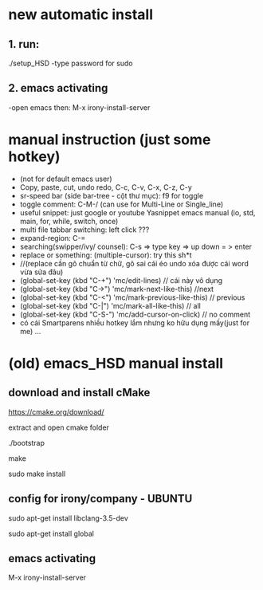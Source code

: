 # new automatic install
## 1. run:
./setup_HSD
-type password for sudo

## 2. emacs activating
-open emacs then:
M-x irony-install-server

# manual instruction (just some hotkey)
- (not for default emacs user)
- Copy, paste, cut, undo redo, C-c, C-v, C-x, C-z, C-y
- sr-speed bar (side bar-tree - cột thư mục): f9 for toggle
- toggle comment: C-M-/ (can use for Multi-Line or Single_line)
- useful snippet: just google or youtube Yasnippet emacs manual (io, std, main, for, while, switch, once)
- multi file tabbar switching: left click ???
- expand-region: C-=
- searching(swipper/ivy/ counsel): C-s => type key => up down = > enter
- replace or something: (multiple-cursor): try this sh*t 
- //(replace cần gõ chuẩn từ chữ, gõ sai cái éo undo xóa được cái word vừa sửa đâu)
- (global-set-key (kbd "C-+") 'mc/edit-lines) // cái này vô dụng
- (global-set-key (kbd "C->")  'mc/mark-next-like-this) //next
- (global-set-key (kbd "C-<")  'mc/mark-previous-like-this) // previous
- (global-set-key (kbd "C-|")  'mc/mark-all-like-this) // all 
- (global-set-key (kbd "C-S-<down-mouse-1>")  'mc/add-cursor-on-click) // no comment
- có cái Smartparens nhiều hotkey lắm nhưng ko hữu dụng mấy(just for me)
...



# (old) emacs_HSD manual install
## download and install cMake
https://cmake.org/download/

extract and open cmake folder

./bootstrap

make

sudo make install
## config for irony/company - UBUNTU 
sudo apt-get install libclang-3.5-dev 

sudo apt-get install global
## emacs activating
M-x irony-install-server
